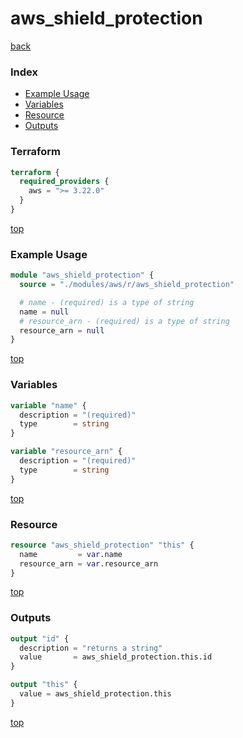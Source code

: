 # aws_shield_protection

[back](../aws.md)

### Index

- [Example Usage](#example-usage)
- [Variables](#variables)
- [Resource](#resource)
- [Outputs](#outputs)

### Terraform

```terraform
terraform {
  required_providers {
    aws = ">= 3.22.0"
  }
}
```

[top](#index)

### Example Usage

```terraform
module "aws_shield_protection" {
  source = "./modules/aws/r/aws_shield_protection"

  # name - (required) is a type of string
  name = null
  # resource_arn - (required) is a type of string
  resource_arn = null
}
```

[top](#index)

### Variables

```terraform
variable "name" {
  description = "(required)"
  type        = string
}

variable "resource_arn" {
  description = "(required)"
  type        = string
}
```

[top](#index)

### Resource

```terraform
resource "aws_shield_protection" "this" {
  name         = var.name
  resource_arn = var.resource_arn
}
```

[top](#index)

### Outputs

```terraform
output "id" {
  description = "returns a string"
  value       = aws_shield_protection.this.id
}

output "this" {
  value = aws_shield_protection.this
}
```

[top](#index)